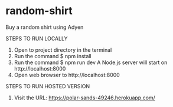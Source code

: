 # random-shirt
Buy a random shirt using Adyen

STEPS TO RUN LOCALLY
1. Open to project directory in the terminal
2. Run the command $ npm install
3. Run the command $ npm run dev
  A Node.js server will start on http://localhost:8000
4. Open web browser to http://localhost:8000

STEPS TO RUN HOSTED VERSION
1. Visit the URL: https://polar-sands-49246.herokuapp.com/
